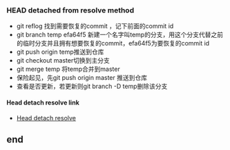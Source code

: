 


### HEAD detached from resolve method
- git reflog 找到需要恢复的commit ，记下前面的commit id
- git branch temp efa64f5 新建一个名字叫temp的分支，用这个分支代替之前的临时分支并且拥有想要恢复的commit，efa64f5为要恢复的commit id
- git push origin temp推送到仓库
- git checkout master切换到主分支
- git merge temp 将temp合并到master
- 保险起见，先git push origin master 推送到仓库
- 查看是否更新，若更新则git branch -D temp删除该分支

#### Head detach resolve link
- [Head detach resolve](https://blog.csdn.net/u011240877/article/details/76273335)







## end



